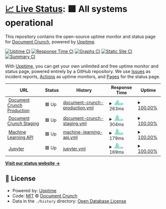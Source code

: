 # [📈 Live Status](https://Document-Crunch.github.io/uptime): <!--live status--> **🟩 All systems operational**

This repository contains the open-source uptime monitor and status page for [Document Crunch](www.documentcrunch.com), powered by [Upptime](https://github.com/upptime/upptime).

[![Uptime CI](https://github.com/Document-Crunch/uptime/workflows/Uptime%20CI/badge.svg)](https://github.com/Document-Crunch/uptime/actions?query=workflow%3A%22Uptime+CI%22)
[![Response Time CI](https://github.com/Document-Crunch/uptime/workflows/Response%20Time%20CI/badge.svg)](https://github.com/Document-Crunch/uptime/actions?query=workflow%3A%22Response+Time+CI%22)
[![Graphs CI](https://github.com/Document-Crunch/uptime/workflows/Graphs%20CI/badge.svg)](https://github.com/Document-Crunch/uptime/actions?query=workflow%3A%22Graphs+CI%22)
[![Static Site CI](https://github.com/Document-Crunch/uptime/workflows/Static%20Site%20CI/badge.svg)](https://github.com/Document-Crunch/uptime/actions?query=workflow%3A%22Static+Site+CI%22)
[![Summary CI](https://github.com/Document-Crunch/uptime/workflows/Summary%20CI/badge.svg)](https://github.com/Document-Crunch/uptime/actions?query=workflow%3A%22Summary+CI%22)

With [Upptime](https://upptime.js.org), you can get your own unlimited and free uptime monitor and status page, powered entirely by a GitHub repository. We use [Issues](https://github.com/Document-Crunch/uptime/issues) as incident reports, [Actions](https://github.com/Document-Crunch/uptime/actions) as uptime monitors, and [Pages](https://Document-Crunch.github.io/uptime) for the status page.

<!--start: status pages-->
<!-- This summary is generated by Upptime (https://github.com/upptime/upptime) -->
<!-- Do not edit this manually, your changes will be overwritten -->
<!-- prettier-ignore -->
| URL | Status | History | Response Time | Uptime |
| --- | ------ | ------- | ------------- | ------ |
| <img alt="" src="https://favicons.githubusercontent.com/app.documentcrunch.com" height="13"> [Document Crunch Production](https://app.documentcrunch.com) | 🟩 Up | [document-crunch-production.yml](https://github.com/Document-Crunch/uptime/commits/HEAD/history/document-crunch-production.yml) | <details><summary><img alt="Response time graph" src="./graphs/document-crunch-production/response-time-week.png" height="20"> 263ms</summary><br><a href="https://Document-Crunch.github.io/uptime/history/document-crunch-production"><img alt="Response time 271" src="https://img.shields.io/endpoint?url=https%3A%2F%2Fraw.githubusercontent.com%2FDocument-Crunch%2Fuptime%2FHEAD%2Fapi%2Fdocument-crunch-production%2Fresponse-time.json"></a><br><a href="https://Document-Crunch.github.io/uptime/history/document-crunch-production"><img alt="24-hour response time 214" src="https://img.shields.io/endpoint?url=https%3A%2F%2Fraw.githubusercontent.com%2FDocument-Crunch%2Fuptime%2FHEAD%2Fapi%2Fdocument-crunch-production%2Fresponse-time-day.json"></a><br><a href="https://Document-Crunch.github.io/uptime/history/document-crunch-production"><img alt="7-day response time 263" src="https://img.shields.io/endpoint?url=https%3A%2F%2Fraw.githubusercontent.com%2FDocument-Crunch%2Fuptime%2FHEAD%2Fapi%2Fdocument-crunch-production%2Fresponse-time-week.json"></a><br><a href="https://Document-Crunch.github.io/uptime/history/document-crunch-production"><img alt="30-day response time 271" src="https://img.shields.io/endpoint?url=https%3A%2F%2Fraw.githubusercontent.com%2FDocument-Crunch%2Fuptime%2FHEAD%2Fapi%2Fdocument-crunch-production%2Fresponse-time-month.json"></a><br><a href="https://Document-Crunch.github.io/uptime/history/document-crunch-production"><img alt="1-year response time 271" src="https://img.shields.io/endpoint?url=https%3A%2F%2Fraw.githubusercontent.com%2FDocument-Crunch%2Fuptime%2FHEAD%2Fapi%2Fdocument-crunch-production%2Fresponse-time-year.json"></a></details> | <details><summary><a href="https://Document-Crunch.github.io/uptime/history/document-crunch-production">100.00%</a></summary><a href="https://Document-Crunch.github.io/uptime/history/document-crunch-production"><img alt="All-time uptime 99.95%" src="https://img.shields.io/endpoint?url=https%3A%2F%2Fraw.githubusercontent.com%2FDocument-Crunch%2Fuptime%2FHEAD%2Fapi%2Fdocument-crunch-production%2Fuptime.json"></a><br><a href="https://Document-Crunch.github.io/uptime/history/document-crunch-production"><img alt="24-hour uptime 100.00%" src="https://img.shields.io/endpoint?url=https%3A%2F%2Fraw.githubusercontent.com%2FDocument-Crunch%2Fuptime%2FHEAD%2Fapi%2Fdocument-crunch-production%2Fuptime-day.json"></a><br><a href="https://Document-Crunch.github.io/uptime/history/document-crunch-production"><img alt="7-day uptime 100.00%" src="https://img.shields.io/endpoint?url=https%3A%2F%2Fraw.githubusercontent.com%2FDocument-Crunch%2Fuptime%2FHEAD%2Fapi%2Fdocument-crunch-production%2Fuptime-week.json"></a><br><a href="https://Document-Crunch.github.io/uptime/history/document-crunch-production"><img alt="30-day uptime 99.95%" src="https://img.shields.io/endpoint?url=https%3A%2F%2Fraw.githubusercontent.com%2FDocument-Crunch%2Fuptime%2FHEAD%2Fapi%2Fdocument-crunch-production%2Fuptime-month.json"></a><br><a href="https://Document-Crunch.github.io/uptime/history/document-crunch-production"><img alt="1-year uptime 99.95%" src="https://img.shields.io/endpoint?url=https%3A%2F%2Fraw.githubusercontent.com%2FDocument-Crunch%2Fuptime%2FHEAD%2Fapi%2Fdocument-crunch-production%2Fuptime-year.json"></a></details>
| <img alt="" src="https://favicons.githubusercontent.com/app.ml.documentcrunch.com" height="13"> [Document Crunch Staging](https://app.ml.documentcrunch.com) | 🟩 Up | [document-crunch-staging.yml](https://github.com/Document-Crunch/uptime/commits/HEAD/history/document-crunch-staging.yml) | <details><summary><img alt="Response time graph" src="./graphs/document-crunch-staging/response-time-week.png" height="20"> 304ms</summary><br><a href="https://Document-Crunch.github.io/uptime/history/document-crunch-staging"><img alt="Response time 282" src="https://img.shields.io/endpoint?url=https%3A%2F%2Fraw.githubusercontent.com%2FDocument-Crunch%2Fuptime%2FHEAD%2Fapi%2Fdocument-crunch-staging%2Fresponse-time.json"></a><br><a href="https://Document-Crunch.github.io/uptime/history/document-crunch-staging"><img alt="24-hour response time 215" src="https://img.shields.io/endpoint?url=https%3A%2F%2Fraw.githubusercontent.com%2FDocument-Crunch%2Fuptime%2FHEAD%2Fapi%2Fdocument-crunch-staging%2Fresponse-time-day.json"></a><br><a href="https://Document-Crunch.github.io/uptime/history/document-crunch-staging"><img alt="7-day response time 304" src="https://img.shields.io/endpoint?url=https%3A%2F%2Fraw.githubusercontent.com%2FDocument-Crunch%2Fuptime%2FHEAD%2Fapi%2Fdocument-crunch-staging%2Fresponse-time-week.json"></a><br><a href="https://Document-Crunch.github.io/uptime/history/document-crunch-staging"><img alt="30-day response time 282" src="https://img.shields.io/endpoint?url=https%3A%2F%2Fraw.githubusercontent.com%2FDocument-Crunch%2Fuptime%2FHEAD%2Fapi%2Fdocument-crunch-staging%2Fresponse-time-month.json"></a><br><a href="https://Document-Crunch.github.io/uptime/history/document-crunch-staging"><img alt="1-year response time 282" src="https://img.shields.io/endpoint?url=https%3A%2F%2Fraw.githubusercontent.com%2FDocument-Crunch%2Fuptime%2FHEAD%2Fapi%2Fdocument-crunch-staging%2Fresponse-time-year.json"></a></details> | <details><summary><a href="https://Document-Crunch.github.io/uptime/history/document-crunch-staging">100.00%</a></summary><a href="https://Document-Crunch.github.io/uptime/history/document-crunch-staging"><img alt="All-time uptime 100.00%" src="https://img.shields.io/endpoint?url=https%3A%2F%2Fraw.githubusercontent.com%2FDocument-Crunch%2Fuptime%2FHEAD%2Fapi%2Fdocument-crunch-staging%2Fuptime.json"></a><br><a href="https://Document-Crunch.github.io/uptime/history/document-crunch-staging"><img alt="24-hour uptime 100.00%" src="https://img.shields.io/endpoint?url=https%3A%2F%2Fraw.githubusercontent.com%2FDocument-Crunch%2Fuptime%2FHEAD%2Fapi%2Fdocument-crunch-staging%2Fuptime-day.json"></a><br><a href="https://Document-Crunch.github.io/uptime/history/document-crunch-staging"><img alt="7-day uptime 100.00%" src="https://img.shields.io/endpoint?url=https%3A%2F%2Fraw.githubusercontent.com%2FDocument-Crunch%2Fuptime%2FHEAD%2Fapi%2Fdocument-crunch-staging%2Fuptime-week.json"></a><br><a href="https://Document-Crunch.github.io/uptime/history/document-crunch-staging"><img alt="30-day uptime 100.00%" src="https://img.shields.io/endpoint?url=https%3A%2F%2Fraw.githubusercontent.com%2FDocument-Crunch%2Fuptime%2FHEAD%2Fapi%2Fdocument-crunch-staging%2Fuptime-month.json"></a><br><a href="https://Document-Crunch.github.io/uptime/history/document-crunch-staging"><img alt="1-year uptime 100.00%" src="https://img.shields.io/endpoint?url=https%3A%2F%2Fraw.githubusercontent.com%2FDocument-Crunch%2Fuptime%2FHEAD%2Fapi%2Fdocument-crunch-staging%2Fuptime-year.json"></a></details>
| <img alt="" src="https://favicons.githubusercontent.com/api.ml.documentcrunch.com" height="13"> [Machine Learning API](https://api.ml.documentcrunch.com/docs) | 🟩 Up | [machine-learning-api.yml](https://github.com/Document-Crunch/uptime/commits/HEAD/history/machine-learning-api.yml) | <details><summary><img alt="Response time graph" src="./graphs/machine-learning-api/response-time-week.png" height="20"> 179ms</summary><br><a href="https://Document-Crunch.github.io/uptime/history/machine-learning-api"><img alt="Response time 171" src="https://img.shields.io/endpoint?url=https%3A%2F%2Fraw.githubusercontent.com%2FDocument-Crunch%2Fuptime%2FHEAD%2Fapi%2Fmachine-learning-api%2Fresponse-time.json"></a><br><a href="https://Document-Crunch.github.io/uptime/history/machine-learning-api"><img alt="24-hour response time 111" src="https://img.shields.io/endpoint?url=https%3A%2F%2Fraw.githubusercontent.com%2FDocument-Crunch%2Fuptime%2FHEAD%2Fapi%2Fmachine-learning-api%2Fresponse-time-day.json"></a><br><a href="https://Document-Crunch.github.io/uptime/history/machine-learning-api"><img alt="7-day response time 179" src="https://img.shields.io/endpoint?url=https%3A%2F%2Fraw.githubusercontent.com%2FDocument-Crunch%2Fuptime%2FHEAD%2Fapi%2Fmachine-learning-api%2Fresponse-time-week.json"></a><br><a href="https://Document-Crunch.github.io/uptime/history/machine-learning-api"><img alt="30-day response time 171" src="https://img.shields.io/endpoint?url=https%3A%2F%2Fraw.githubusercontent.com%2FDocument-Crunch%2Fuptime%2FHEAD%2Fapi%2Fmachine-learning-api%2Fresponse-time-month.json"></a><br><a href="https://Document-Crunch.github.io/uptime/history/machine-learning-api"><img alt="1-year response time 171" src="https://img.shields.io/endpoint?url=https%3A%2F%2Fraw.githubusercontent.com%2FDocument-Crunch%2Fuptime%2FHEAD%2Fapi%2Fmachine-learning-api%2Fresponse-time-year.json"></a></details> | <details><summary><a href="https://Document-Crunch.github.io/uptime/history/machine-learning-api">100.00%</a></summary><a href="https://Document-Crunch.github.io/uptime/history/machine-learning-api"><img alt="All-time uptime 100.00%" src="https://img.shields.io/endpoint?url=https%3A%2F%2Fraw.githubusercontent.com%2FDocument-Crunch%2Fuptime%2FHEAD%2Fapi%2Fmachine-learning-api%2Fuptime.json"></a><br><a href="https://Document-Crunch.github.io/uptime/history/machine-learning-api"><img alt="24-hour uptime 100.00%" src="https://img.shields.io/endpoint?url=https%3A%2F%2Fraw.githubusercontent.com%2FDocument-Crunch%2Fuptime%2FHEAD%2Fapi%2Fmachine-learning-api%2Fuptime-day.json"></a><br><a href="https://Document-Crunch.github.io/uptime/history/machine-learning-api"><img alt="7-day uptime 100.00%" src="https://img.shields.io/endpoint?url=https%3A%2F%2Fraw.githubusercontent.com%2FDocument-Crunch%2Fuptime%2FHEAD%2Fapi%2Fmachine-learning-api%2Fuptime-week.json"></a><br><a href="https://Document-Crunch.github.io/uptime/history/machine-learning-api"><img alt="30-day uptime 100.00%" src="https://img.shields.io/endpoint?url=https%3A%2F%2Fraw.githubusercontent.com%2FDocument-Crunch%2Fuptime%2FHEAD%2Fapi%2Fmachine-learning-api%2Fuptime-month.json"></a><br><a href="https://Document-Crunch.github.io/uptime/history/machine-learning-api"><img alt="1-year uptime 100.00%" src="https://img.shields.io/endpoint?url=https%3A%2F%2Fraw.githubusercontent.com%2FDocument-Crunch%2Fuptime%2FHEAD%2Fapi%2Fmachine-learning-api%2Fuptime-year.json"></a></details>
| <img alt="" src="https://favicons.githubusercontent.com/jupyter.ml.documentcrunch.com" height="13"> [Jupyter](https://jupyter.ml.documentcrunch.com/hub/api) | 🟩 Up | [jupyter.yml](https://github.com/Document-Crunch/uptime/commits/HEAD/history/jupyter.yml) | <details><summary><img alt="Response time graph" src="./graphs/jupyter/response-time-week.png" height="20"> 169ms</summary><br><a href="https://Document-Crunch.github.io/uptime/history/jupyter"><img alt="Response time 155" src="https://img.shields.io/endpoint?url=https%3A%2F%2Fraw.githubusercontent.com%2FDocument-Crunch%2Fuptime%2FHEAD%2Fapi%2Fjupyter%2Fresponse-time.json"></a><br><a href="https://Document-Crunch.github.io/uptime/history/jupyter"><img alt="24-hour response time 96" src="https://img.shields.io/endpoint?url=https%3A%2F%2Fraw.githubusercontent.com%2FDocument-Crunch%2Fuptime%2FHEAD%2Fapi%2Fjupyter%2Fresponse-time-day.json"></a><br><a href="https://Document-Crunch.github.io/uptime/history/jupyter"><img alt="7-day response time 169" src="https://img.shields.io/endpoint?url=https%3A%2F%2Fraw.githubusercontent.com%2FDocument-Crunch%2Fuptime%2FHEAD%2Fapi%2Fjupyter%2Fresponse-time-week.json"></a><br><a href="https://Document-Crunch.github.io/uptime/history/jupyter"><img alt="30-day response time 155" src="https://img.shields.io/endpoint?url=https%3A%2F%2Fraw.githubusercontent.com%2FDocument-Crunch%2Fuptime%2FHEAD%2Fapi%2Fjupyter%2Fresponse-time-month.json"></a><br><a href="https://Document-Crunch.github.io/uptime/history/jupyter"><img alt="1-year response time 155" src="https://img.shields.io/endpoint?url=https%3A%2F%2Fraw.githubusercontent.com%2FDocument-Crunch%2Fuptime%2FHEAD%2Fapi%2Fjupyter%2Fresponse-time-year.json"></a></details> | <details><summary><a href="https://Document-Crunch.github.io/uptime/history/jupyter">100.00%</a></summary><a href="https://Document-Crunch.github.io/uptime/history/jupyter"><img alt="All-time uptime 99.90%" src="https://img.shields.io/endpoint?url=https%3A%2F%2Fraw.githubusercontent.com%2FDocument-Crunch%2Fuptime%2FHEAD%2Fapi%2Fjupyter%2Fuptime.json"></a><br><a href="https://Document-Crunch.github.io/uptime/history/jupyter"><img alt="24-hour uptime 100.00%" src="https://img.shields.io/endpoint?url=https%3A%2F%2Fraw.githubusercontent.com%2FDocument-Crunch%2Fuptime%2FHEAD%2Fapi%2Fjupyter%2Fuptime-day.json"></a><br><a href="https://Document-Crunch.github.io/uptime/history/jupyter"><img alt="7-day uptime 100.00%" src="https://img.shields.io/endpoint?url=https%3A%2F%2Fraw.githubusercontent.com%2FDocument-Crunch%2Fuptime%2FHEAD%2Fapi%2Fjupyter%2Fuptime-week.json"></a><br><a href="https://Document-Crunch.github.io/uptime/history/jupyter"><img alt="30-day uptime 99.90%" src="https://img.shields.io/endpoint?url=https%3A%2F%2Fraw.githubusercontent.com%2FDocument-Crunch%2Fuptime%2FHEAD%2Fapi%2Fjupyter%2Fuptime-month.json"></a><br><a href="https://Document-Crunch.github.io/uptime/history/jupyter"><img alt="1-year uptime 99.90%" src="https://img.shields.io/endpoint?url=https%3A%2F%2Fraw.githubusercontent.com%2FDocument-Crunch%2Fuptime%2FHEAD%2Fapi%2Fjupyter%2Fuptime-year.json"></a></details>

<!--end: status pages-->

[**Visit our status website →**](https://Document-Crunch.github.io/uptime)

## 📄 License

- Powered by: [Upptime](https://github.com/upptime/upptime)
- Code: [MIT](./LICENSE) © [Document Crunch](www.documentcrunch.com)
- Data in the `./history` directory: [Open Database License](https://opendatacommons.org/licenses/odbl/1-0/)
